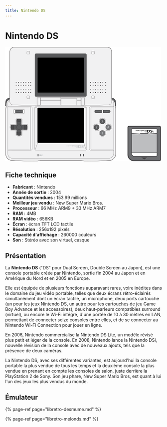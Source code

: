 ```yaml
---
title: Nintendo DS
---
```


# Nintendo DS

![](./nintendo-ds/image%20%28333%29.png)

## Fiche technique

* **Fabricant** : Nintendo
* **Année de sortie** : 2004
* **Quantités vendues** : 153.99 millions
* **Meilleur jeu vendu** : New Super Mario Bros.
* **Processeur** : 66 MHz ARM9 + 33 MHz ARM7
* **RAM** : 4MB
* **RAM vidéo** : 656KB
* **Écran** : écran TFT LCD tactile
* **Résolution** : 256x192 pixels
* **Capacité d'affichage** : 260000 couleurs
* **Son** : Stéréo avec son virtuel, casque

## Présentation

La **Nintendo DS** \("DS" pour Dual Screen, Double Screen au Japon\), est une console portable créée par Nintendo, sortie fin 2004 au Japon et en Amérique du Nord et en 2005 en Europe.

Elle est équipée de plusieurs fonctions auparavant rares, voire inédites dans le domaine du jeu vidéo portable, telles que deux écrans rétro-éclairés simultanément dont un écran tactile, un microphone, deux ports cartouche \(un pour les jeux Nintendo DS, un autre pour les cartouches de jeu Game Boy Advance et les accessoires\), deux haut-parleurs compatibles surround \(virtuel\), ou encore le Wi-Fi intégré, d'une portée de 10 à 30 mètres en LAN, permettant de connecter seize consoles entre elles, et de se connecter au Nintendo Wi-Fi Connection pour jouer en ligne.

En 2006, Nintendo commercialise la Nintendo DS Lite, un modèle révisé plus petit et léger de la console. En 2008, Nintendo lance la Nintendo DSi, nouvelle révision de la console avec de nouveaux ajouts, tels que la présence de deux caméras.

La Nintendo DS, avec ses différentes variantes, est aujourd'hui la console portable la plus vendue de tous les temps et la deuxième console la plus vendue en prenant en compte les consoles de salon, juste derrière la PlayStation 2 de Sony. Son jeu phare, New Super Mario Bros, est quant à lui l'un des jeux les plus vendus du monde.

## Émulateur

{% page-ref page="libretro-desmume.md" %}

{% page-ref page="libretro-melonds.md" %}

